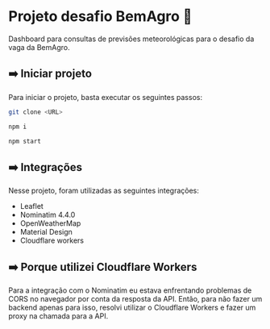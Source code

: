 # Projeto desafio BemAgro 💚

Dashboard para consultas de previsões meteorológicas para o desafio da vaga da BemAgro.

## ➡️ Iniciar projeto

Para iniciar o projeto, basta executar os seguintes passos:

```bash
git clone <URL>
```

```bash
npm i
```

```bash
npm start
```

## ➡️ Integrações

Nesse projeto, foram utilizadas as seguintes integrações:

- Leaflet
- Nominatim 4.4.0
- OpenWeatherMap
- Material Design
- Cloudflare workers

## ➡️ Porque utilizei Cloudflare Workers

Para a integração com o Nominatim eu estava enfrentando problemas de CORS no navegador por conta da resposta da API. Então, para não fazer um backend apenas para isso, resolvi utilizar o Cloudflare Workers e fazer um proxy na chamada para a API.
